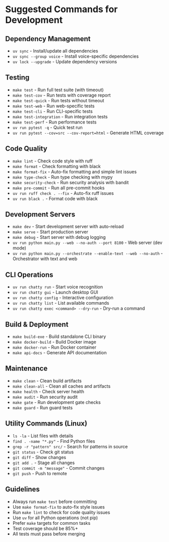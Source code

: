 # Suggested Commands for Development

## Dependency Management

- `uv sync` - Install/update all dependencies
- `uv sync --group voice` - Install voice-specific dependencies
- `uv lock --upgrade` - Update dependency versions

## Testing

- `make test` - Run full test suite (with timeout)
- `make test-cov` - Run tests with coverage report
- `make test-quick` - Run tests without timeout
- `make test-web` - Run web-specific tests
- `make test-cli` - Run CLI-specific tests
- `make test-integration` - Run integration tests
- `make test-perf` - Run performance tests
- `uv run pytest -q` - Quick test run
- `uv run pytest --cov=src --cov-report=html` - Generate HTML coverage

## Code Quality

- `make lint` - Check code style with ruff
- `make format` - Check formatting with black
- `make format-fix` - Auto-fix formatting and simple lint issues
- `make type-check` - Run type checking with mypy
- `make security-check` - Run security analysis with bandit
- `make pre-commit` - Run all pre-commit hooks
- `uv run ruff check . --fix` - Auto-fix ruff issues
- `uv run black .` - Format code with black

## Development Servers

- `make dev` - Start development server with auto-reload
- `make serve` - Start production server
- `make debug` - Start server with debug logging
- `uv run python main.py --web --no-auth --port 8100` - Web server (dev mode)
- `uv run python main.py --orchestrate --enable-text --web --no-auth` - Orchestrator with text and web

## CLI Operations

- `uv run chatty run` - Start voice recognition
- `uv run chatty gui` - Launch desktop GUI
- `uv run chatty config` - Interactive configuration
- `uv run chatty list` - List available commands
- `uv run chatty exec <command> --dry-run` - Dry-run a command

## Build & Deployment

- `make build-exe` - Build standalone CLI binary
- `make docker-build` - Build Docker image
- `make docker-run` - Run Docker container
- `make api-docs` - Generate API documentation

## Maintenance

- `make clean` - Clean build artifacts
- `make clean-all` - Clean all caches and artifacts
- `make health` - Check server health
- `make audit` - Run security audit
- `make gate` - Run development gate checks
- `make guard` - Run guard tests

## Utility Commands (Linux)

- `ls -la` - List files with details
- `find . -name "*.py"` - Find Python files
- `grep -r "pattern" src/` - Search for patterns in source
- `git status` - Check git status
- `git diff` - Show changes
- `git add .` - Stage all changes
- `git commit -m "message"` - Commit changes
- `git push` - Push to remote

## Guidelines

- Always run `make test` before committing
- Use `make format-fix` to auto-fix style issues
- Run `make lint` to check for code quality issues
- Use `uv` for all Python operations (not pip)
- Prefer `make` targets for common tasks
- Test coverage should be 85%+
- All tests must pass before merging
